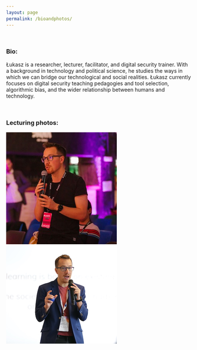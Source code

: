 ```yaml
---
layout: page
permalink: /bioandphotos/
---
```

&nbsp;


### Bio:

Łukasz is a researcher, lecturer, facilitator, and digital security trainer. With a background in technology and political science, he studies the ways in which we can bridge our technological and social realities. Łukasz currently focuses on digital security teaching pedagogies and tool selection, algorithmic bias, and the wider relationship between humans and technology.

&nbsp;

### Lecturing photos:

<a href = "/images/point-speaking-photo.jpg" alt = "photo of Łukasz asking a question at a crowded conference"><img src = "/images/point-speaking-photo-small.jpg"></a>
<a href = "/images/brussels-speaking-photo.jpg" alt = "photo of Łukasz lecturing on a white background"><img src = "/images/brussels-speaking-photo-small.jpg"></a>
